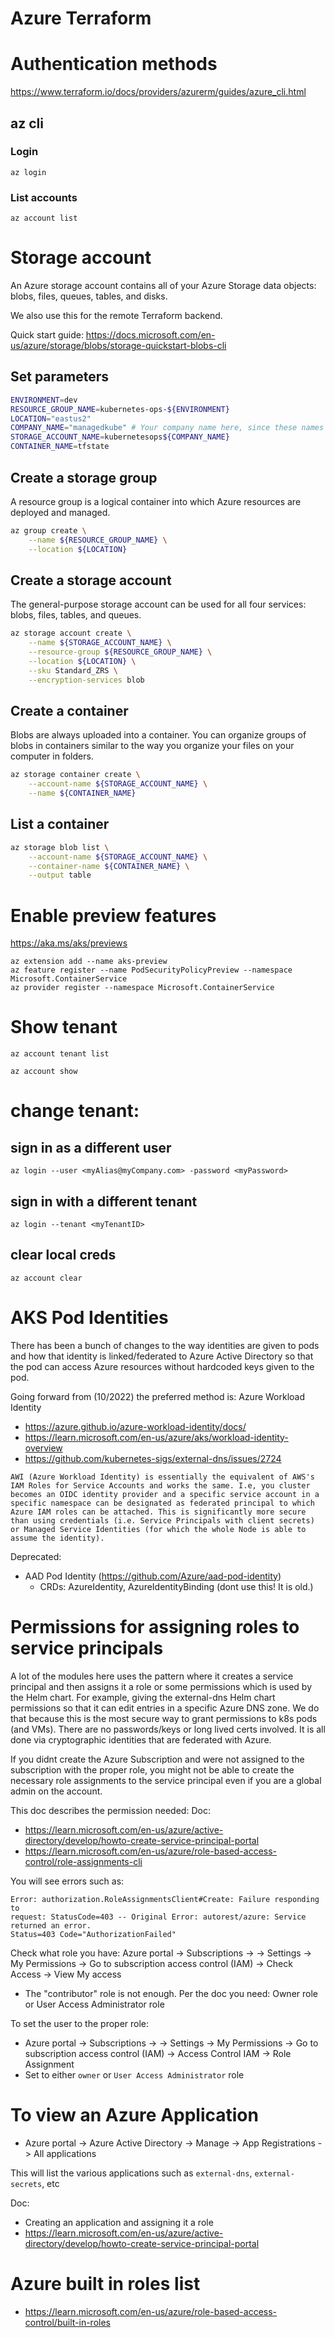 Azure Terraform
================

# Authentication methods

https://www.terraform.io/docs/providers/azurerm/guides/azure_cli.html


## az cli

### Login

```
az login
```

### List accounts

```
az account list
```

# Storage account
An Azure storage account contains all of your Azure Storage data objects: blobs, files, queues, tables, and disks.

We also use this for the remote Terraform backend.

Quick start guide: https://docs.microsoft.com/en-us/azure/storage/blobs/storage-quickstart-blobs-cli

## Set parameters

```bash
ENVIRONMENT=dev
RESOURCE_GROUP_NAME=kubernetes-ops-${ENVIRONMENT}
LOCATION="eastus2"
COMPANY_NAME="managedkube" # Your company name here, since these names are globally unique. Lowercase and letters only
STORAGE_ACCOUNT_NAME=kubernetesops${COMPANY_NAME}
CONTAINER_NAME=tfstate
```

## Create a storage group
A resource group is a logical container into which Azure resources are deployed and managed.

```bash
az group create \
    --name ${RESOURCE_GROUP_NAME} \
    --location ${LOCATION}
```

## Create a storage account
The general-purpose storage account can be used for all four services: blobs, files, tables, and queues.

```bash
az storage account create \
    --name ${STORAGE_ACCOUNT_NAME} \
    --resource-group ${RESOURCE_GROUP_NAME} \
    --location ${LOCATION} \
    --sku Standard_ZRS \
    --encryption-services blob
```

## Create a container
Blobs are always uploaded into a container. You can organize groups of blobs in containers similar to the way you organize your files on your computer in folders.

```bash
az storage container create \
    --account-name ${STORAGE_ACCOUNT_NAME} \
    --name ${CONTAINER_NAME}
```

## List a container

```bash
az storage blob list \
    --account-name ${STORAGE_ACCOUNT_NAME} \
    --container-name ${CONTAINER_NAME} \
    --output table
```

# Enable preview features

https://aka.ms/aks/previews

```
az extension add --name aks-preview
az feature register --name PodSecurityPolicyPreview --namespace Microsoft.ContainerService
az provider register --namespace Microsoft.ContainerService
```

# Show tenant
```
az account tenant list

az account show
```

# change tenant:

## sign in as a different user
```
az login --user <myAlias@myCompany.com> -password <myPassword>
```

## sign in with a different tenant
```
az login --tenant <myTenantID>
```

## clear local creds
```
az account clear
```


# AKS Pod Identities
There has been a bunch of changes to the way identities are given to pods and how that identity is
linked/federated to Azure Active Directory so that the pod can access Azure resources without hardcoded
keys given to the pod.

Going forward from (10/2022) the preferred method is:  Azure Workload Identity 
* https://azure.github.io/azure-workload-identity/docs/
* https://learn.microsoft.com/en-us/azure/aks/workload-identity-overview
* https://github.com/kubernetes-sigs/external-dns/issues/2724

```
AWI (Azure Workload Identity) is essentially the equivalent of AWS's IAM Roles for Service Accounts and works the same. I.e, you cluster becomes an OIDC identity provider and a specific service account in a specific namespace can be designated as federated principal to which Azure IAM roles can be attached. This is significantly more secure than using credentials (i.e. Service Principals with client secrets) or Managed Service Identities (for which the whole Node is able to assume the identity).
```

Deprecated:
* AAD Pod Identity (https://github.com/Azure/aad-pod-identity)
  * CRDs: AzureIdentity, AzureIdentityBinding (dont use this!  It is old.)


# Permissions for assigning roles to service principals
A lot of the modules here uses the pattern where it creates a service principal and then assigns
it a role or some permissions which is used by the Helm chart.  For example, giving the external-dns
Helm chart permissions so that it can edit entries in a specific Azure DNS zone.  We do that because
this is the most secure way to grant permissions to k8s pods (and VMs).  There are no passwords/keys or
long lived certs involved.  It is all done via cryptographic identities that are federated with Azure.

If you didnt create the Azure Subscription and were not assigned to the subscription with the proper
role, you might not be able to create the necessary role assignments to the service principal even if
you are a global admin on the account.

This doc describes the permission needed: Doc:
* https://learn.microsoft.com/en-us/azure/active-directory/develop/howto-create-service-principal-portal
* https://learn.microsoft.com/en-us/azure/role-based-access-control/role-assignments-cli

You will see errors such as:
```
Error: authorization.RoleAssignmentsClient#Create: Failure responding to 
request: StatusCode=403 -- Original Error: autorest/azure: Service returned an error. 
Status=403 Code="AuthorizationFailed" 
```

Check what role you have: Azure portal -> Subscriptions -> <the subscription in question> -> Settings -> My Permissions -> Go to subscription access control (IAM) -> Check Access -> View My access
* The "contributor" role is not enough.  Per the doc you need: Owner role or User Access Administrator role

To set the user to the proper role:
* Azure portal -> Subscriptions -> <subscription> -> Settings -> My Permissions -> Go to subscription access control (IAM) -> Access Control IAM -> Role Assignment
* Set to either `owner` or `User Access Administrator` role

# To view an Azure Application
* Azure portal -> Azure Active Directory -> Manage -> App Registrations -> All applications

This will list the various applications such as `external-dns`, `external-secrets`, etc

Doc:
* Creating an application and assigning it a role
* https://learn.microsoft.com/en-us/azure/active-directory/develop/howto-create-service-principal-portal

# Azure built in roles list
* https://learn.microsoft.com/en-us/azure/role-based-access-control/built-in-roles
